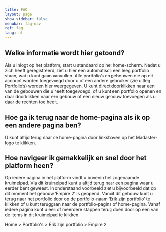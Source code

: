 ```yaml
---
title: FAQ
layout: page
show_sidebar: false
menubar: faq-nav
ref: faq
lang: nl
---
```


## Welke informatie wordt hier getoond?
Als u inlogt op het platform, start u standaard op het home-scherm. Nadat u zich heeft geregistreerd, ziet u hier een automatisch een leeg portfolio staan, wat u kunt gaan aanvullen. Alle portfolio’s en gebouwen die op dit account worden toegevoegd door u of een andere gebruiker (zie uitleg Portfolio’s) worden hier weergegeven. U kunt direct doorklikken naar een van de gebouwen die u heeft toegevoegd, of u kunt een portfolio openen en daar doorklikken naar een gebouw of een nieuw gebouw toevoegen als u daar de rechten toe heeft.

## Hoe ga ik terug naar de home-pagina als ik op een andere pagina ben?
U kunt altijd terug naar de home-pagina door linksboven op het Madaster-logo te klikken.

## Hoe navigeer ik gemakkelijk en snel door het platform heen?
Op iedere pagina in het platform vindt u bovenin het zogenaamde kruimelpad. Via dit kruimelpad kunt u altijd terug naar een pagina waar u eerder bent geweest. In onderstaand voorbeeld ziet u bijvoorbeeld dat op dit moment het gebouw ‘Empire 2’ is geopend. Vanuit dit gebouw kunt u terug naar het portfolio door op de portfolio-naam ‘Erik zijn portfolio’ te klikken of u kunt teruggaan naar de portfolio-pagina of home-pagina. Vanaf iedere pagina kunt u een of meerdere stappen terug doen door op een van de items in dit kruimelpad te klikken.

Home > Portfolio's > Erik zijn portfolio > Empire 2
